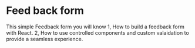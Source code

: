 # Feed back form

This simple Feedback form you will know
1, How to build a feedback form with React.
2, How to use controlled components and custom valaidation to provide a seamless experience.

